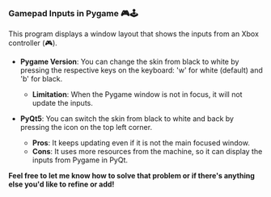 ### Gamepad Inputs in Pygame 🎮🕹️

This program displays a window layout that shows the inputs from an Xbox controller (🎮).

- **Pygame Version**: You can change the skin from black to white by pressing the respective keys on the keyboard: 'w' for white (default) and 'b' for black.
  - **Limitation**: When the Pygame window is not in focus, it will not update the inputs.
 
- **PyQt5**: You can switch the skin from black to white and back by pressing the icon on the top left corner.
  - **Pros**: It keeps updating even if it is not the main focused window.
  - **Cons**: It uses more resources from the machine, so it can display the inputs from Pygame in PyQt.

**Feel free to let me know how to solve that problem or if there's anything else you'd like to refine or add!**
